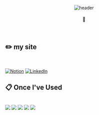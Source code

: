 <div align="center"> 

![header](https://capsule-render.vercel.app/api?type=waving&color=f9bf52&height=150&section=header&text=Welcome_to_mksoo's_profile!&fontColor=000000&fontSize=70&animation=fadeIn&fontAlignY=55&desc=%20&descAlignY=62&descAlign=62)
  
####  :wave: 

</div>
<div>

   <br/>
   
## :pencil2: my site
 
  <br/>
  
[![Notion](https://img.shields.io/badge/Notion-%23000000.svg?style=for-the-badge&logo=notion&logoColor=white)](https://mksoo.notion.site/25cf2913e10846f2872ae866beac1e3c?pvs=4)
[![LinkedIn](https://img.shields.io/badge/linkedin-%230077B5.svg?style=for-the-badge&logo=linkedin&logoColor=white)](https://www.linkedin.com/in/kwangsu-mun-95681b229/)

##  :clipboard: Once I've Used 
  
 <br/>
  
<img src="https://img.shields.io/badge/python-3670A0?style=for-the-badge&logo=python&logoColor=ffdd54"/>
<img src="https://img.shields.io/badge/chatGPT-74aa9c?style=for-the-badge&logo=openai&logoColor=white"/>
<img src="https://img.shields.io/badge/MySQL-4479A1?style=for-the-badge&logo=MySQL&logoColor=white"/>
<img src="https://img.shields.io/badge/github-181717?style=for-the-badge&logo=github&logoColor=white"/>
<img src="https://img.shields.io/badge/VSCode-007ACC?style=for-the-badge&logo=VisualStudioCode&logoColor=white"/>
</div>

<!--
**mksoo/mksoo** is a ✨ _special_ ✨ repository because its `README.md` (this file) appears on your GitHub profile.

Here are some ideas to get you started:

- 🔭 I’m currently working on ...
- 🌱 I’m currently learning ...
- 👯 I’m looking to collaborate on ...
- 🤔 I’m looking for help with ...
- 💬 Ask me about ...
- 📫 How to reach me: ...
- 😄 Pronouns: ...
- ⚡ Fun fact: ...
-->
